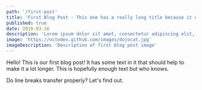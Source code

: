 ```yaml
---
path: '/first-post'
title: 'First Blog Post - This one has a really long title because it can'
published: true
date: 2018-03-16
description: 'Lorem ipsum dolor sit amet, consectetur adipiscing elit, sed do eiusmod tempor incididunt ut labore et dolore magna aliqua.'
image: 'https://octodex.github.com/images/dojocat.jpg'
imageDescription: 'Description of first blog post image'
---
```


Hello! This is our first blog post! It has some text in it that should help to make it a lot longer. This is hopefully enough text but who knows.

Do line breaks transfer properly? Let's find out.

